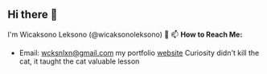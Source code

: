 ## Hi there 👋

I'm Wicaksono Leksono (@wicaksonoleksono)
👀 
📫 **How to Reach Me:**
- Email: [wcksnlxn@gmail.com](mailto:wcksnlxn@gmail.com)
my portfolio [website](https://intip.in/portofoliowicak/)
Curiosity didn't kill the cat, it taught the cat valuable lesson 
</br>

<!--![Wicaksono's GitHub stats](https://github-readme-stats.vercel.app/api?username=wicaksonoleksono&show_icons=true&bg_color=00000000)
[![Top Langs](https://github-readme-stats.vercel.app/api/top-langs/?username=wicaksonoleksono&layout=donut)](https://github.com/anuraghazra/github-readme-stats)-->
